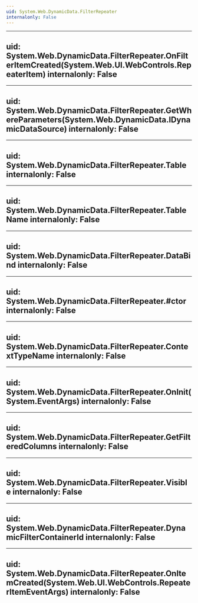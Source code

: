 ```yaml
---
uid: System.Web.DynamicData.FilterRepeater
internalonly: False
---
```


---
uid: System.Web.DynamicData.FilterRepeater.OnFilterItemCreated(System.Web.UI.WebControls.RepeaterItem)
internalonly: False
---

---
uid: System.Web.DynamicData.FilterRepeater.GetWhereParameters(System.Web.DynamicData.IDynamicDataSource)
internalonly: False
---

---
uid: System.Web.DynamicData.FilterRepeater.Table
internalonly: False
---

---
uid: System.Web.DynamicData.FilterRepeater.TableName
internalonly: False
---

---
uid: System.Web.DynamicData.FilterRepeater.DataBind
internalonly: False
---

---
uid: System.Web.DynamicData.FilterRepeater.#ctor
internalonly: False
---

---
uid: System.Web.DynamicData.FilterRepeater.ContextTypeName
internalonly: False
---

---
uid: System.Web.DynamicData.FilterRepeater.OnInit(System.EventArgs)
internalonly: False
---

---
uid: System.Web.DynamicData.FilterRepeater.GetFilteredColumns
internalonly: False
---

---
uid: System.Web.DynamicData.FilterRepeater.Visible
internalonly: False
---

---
uid: System.Web.DynamicData.FilterRepeater.DynamicFilterContainerId
internalonly: False
---

---
uid: System.Web.DynamicData.FilterRepeater.OnItemCreated(System.Web.UI.WebControls.RepeaterItemEventArgs)
internalonly: False
---

